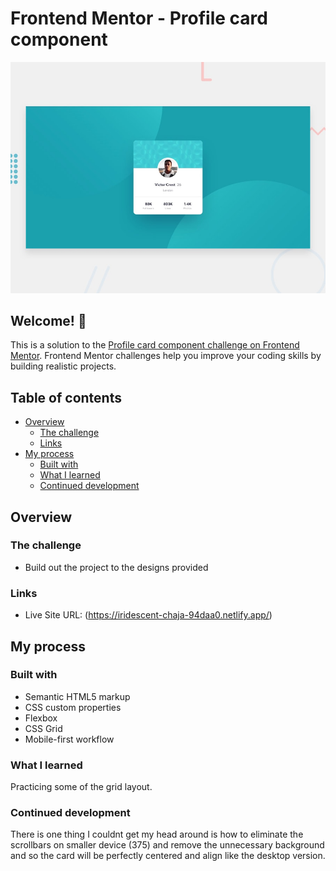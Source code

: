 # Frontend Mentor - Profile card component

![Design preview for the Profile card component coding challenge](./design/desktop-preview.jpg)

## Welcome! 👋

This is a solution to the [Profile card component challenge on Frontend Mentor](https://www.frontendmentor.io/challenges/profile-card-component-cfArpWshJ). Frontend Mentor challenges help you improve your coding skills by building realistic projects.

## Table of contents

- [Overview](#overview)
  - [The challenge](#the-challenge)
  - [Links](#links)
- [My process](#my-process)
  - [Built with](#built-with)
  - [What I learned](#what-i-learned)
  - [Continued development](#continued-development)

## Overview

### The challenge

- Build out the project to the designs provided

### Links

- Live Site URL: (https://iridescent-chaja-94daa0.netlify.app/)

## My process

### Built with

- Semantic HTML5 markup
- CSS custom properties
- Flexbox
- CSS Grid
- Mobile-first workflow

### What I learned

Practicing some of the grid layout.

### Continued development

There is one thing I couldnt get my head around is how to eliminate the scrollbars on smaller device (375) and remove the unnecessary background
and so the card will be perfectly centered and align like the desktop version.
